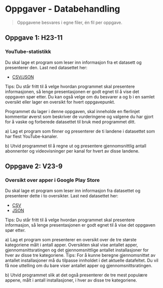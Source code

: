 # Oppgaver - Databehandling

> Oppgavene besvares i egne filer, én fil per oppgave.

## Oppgave 1: H23-11

### YouTube-statistikk

Du skal lage et program som leser inn informasjon fra et datasett og presenterer den. Last ned datasettet her:

- [CSV/JSON](https://sokeresultat.udir.no/eksamenprovemateriell.html?kategori=rea3049&aar=2023-19&spraak=bokm%C3%A5l&trinn=annet&ferdighet=annet)

Tips: Du står fritt til å velge hvordan programmet skal presentere informasjonen, så lenge presentasjonen er godt egnet til å vise det oppgaven spør etter. Du kan også velge om du besvarer a og b i en samlet oversikt eller lager en oversikt for hvert oppgavepunkt.

Programmet du lager i denne oppgaven, skal inneholde en flerlinjet kommentar øverst som beskriver de vurderingene og valgene du har gjort for å vaske og forberede datasettet til bruk med programmet ditt.

a) Lag et program som finner og presenterer de ti landene i datasettet som har flest YouTube-kanaler.

b) Utvid programmet til å regne ut og presentere gjennomsnittlig antall abonnenter og videovisninger per kanal for hvert av disse landene.

## Oppgave 2: V23-9

### Oversikt over apper i Google Play Store

Du skal lage et program som leser inn informasjon fra datasettet og presenterer dette i to oversikter.
Last ned datasettet her:

- [CSV](https://sokeresultat.udir.no/eksamenprovemateriell.html?kategori=rea3053&aar=2023-6&spraak=bokm%C3%A5l&trinn=annet&ferdighet=annet)
- [JSON](https://sokeresultat.udir.no/eksamenprovemateriell.html?kategori=rea3053&aar=2023-7&spraak=bokm%C3%A5l&trinn=annet&ferdighet=annet)

Tips: Du står fritt til å velge hvordan programmet skal presentere informasjon, så lenge presentasjonen er godt egnet til å vise det oppgaven spør etter.

a) Lag et program som presenterer en oversikt over de tre største kategoriene målt i antall apper. Oversikten skal vise antallet apper, gjennomsnittsratingen og det gjennomsnittlige antallet installasjoner for hver av disse tre kategoriene.
Tips: For å kunne beregne gjennomsnittet av antallet installasjoner må du tilpasse innholdet i det aktuelle datafeltet. Du vil få noe uttelling om du bare viser antallet apper og gjennomsnittsratingen.

b) Utvid programmet slik at det også presenterer de tre mest populære appene, målt i antall installasjoner, i hver av disse tre kategoriene.
